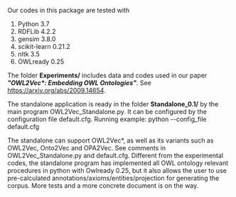 Our codes in this package are tested with
1. Python 3.7
2. RDFLib 4.2.2
3. gensim 3.8.0
4. scikit-learn 0.21.2
5. nltk 3.5
6. OWLready 0.25

The folder **Experiments/** includes data and codes used in our paper ***"OWL2Vec\*: Embedding OWL Ontologies"***. See https://arxiv.org/abs/2009.14654. 


The standalone application is ready in the folder **Standalone\_0.1/** by the main program OWL2Vec\_Standalone.py.
It can be configured by the configuration file default.cfg. Running example: python --config\_file default.cfg


The standalone can support OWL2Vec\*, as well as its variants such as OWL2Vec, Onto2Vec and OPA2Vec. See comments in OWL2Vec\_Standalone.py and default.cfg. Different from the experimental codes, the standalone program has implemented all OWL ontology relevant procedures in python with Owlready 0.25, but it also allows the user to use pre-calculated annotations/axioms/entities/projection for generating the corpus. More tests and a more concrete document is on the way.

